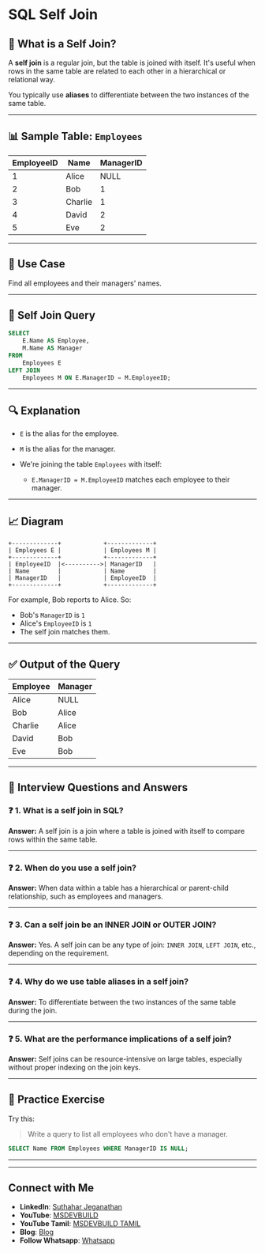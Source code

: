 
# SQL Self Join

## 📘 What is a Self Join?

A **self join** is a regular join, but the table is joined with itself. It's useful when rows in the same table are related to each other in a hierarchical or relational way.

You typically use **aliases** to differentiate between the two instances of the same table.

---

## 📊 Sample Table: `Employees`

| EmployeeID | Name     | ManagerID |
|------------|----------|-----------|
| 1          | Alice    | NULL      |
| 2          | Bob      | 1         |
| 3          | Charlie  | 1         |
| 4          | David    | 2         |
| 5          | Eve      | 2         |

---

## 🧠 Use Case

Find all employees and their managers' names.

---

## 🧾 Self Join Query

```sql
SELECT 
    E.Name AS Employee,
    M.Name AS Manager
FROM 
    Employees E
LEFT JOIN 
    Employees M ON E.ManagerID = M.EmployeeID;
````

---

## 🔍 Explanation

* `E` is the alias for the employee.
* `M` is the alias for the manager.
* We're joining the table `Employees` with itself:

  * `E.ManagerID = M.EmployeeID` matches each employee to their manager.

---

## 📈 Diagram

```plaintext
+-------------+            +-------------+
| Employees E |            | Employees M |
+-------------+            +-------------+
| EmployeeID  |<---------->| ManagerID   |
| Name        |            | Name        |
| ManagerID   |            | EmployeeID  |
+-------------+            +-------------+
```

For example, Bob reports to Alice. So:

* Bob's `ManagerID` is `1`
* Alice's `EmployeeID` is `1`
* The self join matches them.

---

## ✅ Output of the Query

| Employee | Manager |
| -------- | ------- |
| Alice    | NULL    |
| Bob      | Alice   |
| Charlie  | Alice   |
| David    | Bob     |
| Eve      | Bob     |

---

## 💬 Interview Questions and Answers

### ❓ 1. What is a self join in SQL?

**Answer:** A self join is a join where a table is joined with itself to compare rows within the same table.

---

### ❓ 2. When do you use a self join?

**Answer:** When data within a table has a hierarchical or parent-child relationship, such as employees and managers.

---

### ❓ 3. Can a self join be an INNER JOIN or OUTER JOIN?

**Answer:** Yes. A self join can be any type of join: `INNER JOIN`, `LEFT JOIN`, etc., depending on the requirement.

---

### ❓ 4. Why do we use table aliases in a self join?

**Answer:** To differentiate between the two instances of the same table during the join.

---

### ❓ 5. What are the performance implications of a self join?

**Answer:** Self joins can be resource-intensive on large tables, especially without proper indexing on the join keys.

---

## 🧪 Practice Exercise

Try this:

> Write a query to list all employees who don't have a manager.

```sql
SELECT Name FROM Employees WHERE ManagerID IS NULL;
```

---

---
 ## Connect with Me
- **LinkedIn**: [Suthahar Jeganathan](https://www.linkedin.com/in/jssuthahar/)
- **YouTube**: [MSDEVBUILD](https://www.youtube.com/@MSDEVBUILD)
- **YouTube Tamil**: [MSDEVBUILD TAMIL](https://www.youtube.com/@MSDEVBUILDTamil)
- **Blog**: [Blog](https://www.msdevbuild.com/)
- **Follow Whatsapp**: [Whatsapp](https://www.whatsapp.com/channel/0029Va5j2rHEFeXcTlUhQB0J)
